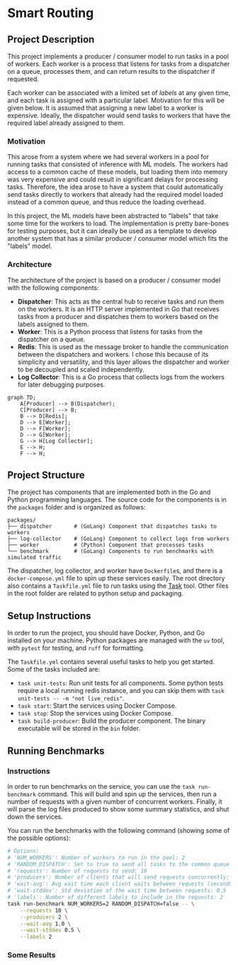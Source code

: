 # Smart Routing

## Project Description
This project implements a producer / consumer model to run tasks in a pool of workers. Each worker is a process that listens for tasks from a dispatcher on a queue, processes them, and can return results to the dispatcher if requested.

Each worker can be associated with a limited set of *labels* at any given time, and each task is assigned with a particular label. Motivation for this will be given below. It is assumed that assigning a new label to a worker is expensive. Ideally, the dispatcher would send tasks to workers that have the required label already assigned to them.

### Motivation
This arose from a system where we had several workers in a pool for running tasks that consisted of inference with ML models. The workers had access to a common cache of these models, but loading them into memory was very expensive and could result in significant delays for processing tasks. Therefore, the idea arose to have a system that could automatically send tasks directly to workers that already had the required model loaded instead of a common queue, and thus reduce the loading overhead.

In this project, the ML models have been abstracted to "labels" that take some time for the workers to load. The implementation is pretty bare-bones for testing purposes, but it can ideally be used as a template to develop another system that has a similar producer / consumer model which fits the "labels" model.

### Architecture
The architecture of the project is based on a producer / consumer model with the following components:
- **Dispatcher**: This acts as the central hub to receive tasks and run them on the workers. It is an HTTP server implemented in Go that receives tasks from a producer and dispatches them to workers based on the labels assigned to them.
- **Worker**: This is a Python process that listens for tasks from the dispatcher on a queue.
- **Redis**: This is used as the message broker to handle the communication between the dispatchers and workers. I chose this because of its simplicity and versatility, and this layer allows the dispatcher and worker to be decoupled and scaled independently.
- **Log Collector**: This is a Go process that collects logs from the workers for later debugging purposes.

```mermaid
graph TD;
    A[Producer] --> B(Dispatcher);
    C[Producer] --> B;
    B --> D[Redis];
    D --> E[Worker];
    D --> F[Worker];
    D --> G[Worker];
    G --> H[Log Collector];
    E --> H;
    F --> H;
```

## Project Structure
The project has components that are implemented both in the Go and Python programming languages. The source code for the components is in the `packages` folder and is organized as follows:
```
packages/
├── dispatcher       # (GoLang) Component that dispatches tasks to workers
├── log-collector    # (GoLang) Component to collect logs from workers
├── worker           # (Python) Component that processes tasks
└── benchmark        # (GoLang) Components to run benchmarks with simulated traffic
```
The dispatcher, log collector, and worker have `Dockerfile`s, and there is a `docker-compose.yml` file to spin up these services easily. The root directory also contains a `Taskfile.yml` file to run tasks using the [Task](https://taskfile.dev/) tool. Other files in the root folder are related to python setup and packaging.

## Setup Instructions

In order to run the project, you should have Docker, Python, and Go installed on your machine. Python packages are managed with the `uv` tool, with `pytest` for testing, and `ruff` for formatting.

The `Taskfile.yml` contains several useful tasks to help you get started. Some of the tasks included are:
- `task unit-tests`: Run unit tests for all components. Some python tests require a local running redis instance, and you can skip them with `task unit-tests -- -m "not live_redis"`.
- `task start`: Start the services using Docker Compose.
- `task stop`: Stop the services using Docker Compose.
- `task build-producer`: Build the producer component. The binary executable will be stored in the `bin` folder.

## Running Benchmarks

### Instructions
In order to run benchmarks on the service, you can use the `task run-benchmark` command. This will build and spin up the services, then run a number of requests with a given number of concurrent workers. Finally, it will parse the log files produced to show some summary statistics, and shut down the services.

You can run the benchmarks with the following command (showing some of the possible options):
```bash
# Options:
# 'NUM_WORKERS': Number of workers to run in the pool: 2
# 'RANDOM_DISPATCH': Set to true to send all tasks to the common queue
# 'requests': Number of requests to send: 10
# 'producers': Number of clients that will send requests concurrently: 2
# 'wait-avg': Avg wait time each client waits between requests (seconds): 1.0
# 'wait-stddev': Std deviation of the wait time between requests: 0.5
# 'labels': Number of different labels to include in the requests: 2
task run-benchmark NUM_WORKERS=2 RANDOM_DISPATCH=false -- \
    --requests 10 \
    --producers 2 \
    --wait-avg 1.0 \
    --wait-stddev 0.5 \
    --labels 2
```

### Some Results
